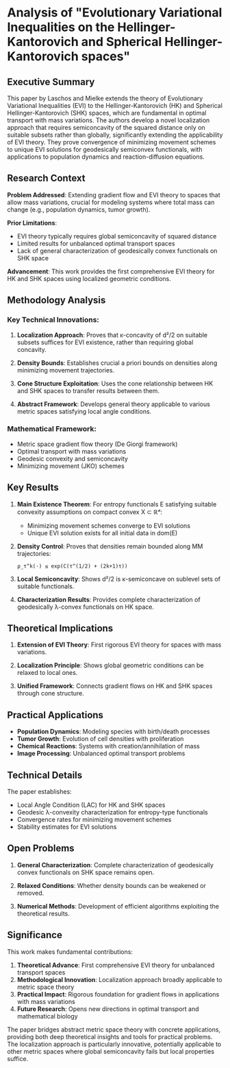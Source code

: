 # Analysis of "Evolutionary Variational Inequalities on the Hellinger-Kantorovich and Spherical Hellinger-Kantorovich spaces"

## Executive Summary

This paper by Laschos and Mielke extends the theory of Evolutionary Variational Inequalities (EVI) to the Hellinger-Kantorovich (HK) and Spherical Hellinger-Kantorovich (SHK) spaces, which are fundamental in optimal transport with mass variations. The authors develop a novel localization approach that requires semiconcavity of the squared distance only on suitable subsets rather than globally, significantly extending the applicability of EVI theory. They prove convergence of minimizing movement schemes to unique EVI solutions for geodesically semiconvex functionals, with applications to population dynamics and reaction-diffusion equations.

## Research Context

**Problem Addressed**: Extending gradient flow and EVI theory to spaces that allow mass variations, crucial for modeling systems where total mass can change (e.g., population dynamics, tumor growth).

**Prior Limitations**:
- EVI theory typically requires global semiconcavity of squared distance
- Limited results for unbalanced optimal transport spaces
- Lack of general characterization of geodesically convex functionals on SHK space

**Advancement**: This work provides the first comprehensive EVI theory for HK and SHK spaces using localized geometric conditions.

## Methodology Analysis

### Key Technical Innovations:

1. **Localization Approach**: Proves that κ-concavity of d²/2 on suitable subsets suffices for EVI existence, rather than requiring global concavity.

2. **Density Bounds**: Establishes crucial a priori bounds on densities along minimizing movement trajectories.

3. **Cone Structure Exploitation**: Uses the cone relationship between HK and SHK spaces to transfer results between them.

4. **Abstract Framework**: Develops general theory applicable to various metric spaces satisfying local angle conditions.

### Mathematical Framework:
- Metric space gradient flow theory (De Giorgi framework)
- Optimal transport with mass variations
- Geodesic convexity and semiconcavity
- Minimizing movement (JKO) schemes

## Key Results

1. **Main Existence Theorem**: For entropy functionals E satisfying suitable convexity assumptions on compact convex X ⊂ ℝᵈ:
   - Minimizing movement schemes converge to EVI solutions
   - Unique EVI solution exists for all initial data in dom(E)

2. **Density Control**: Proves that densities remain bounded along MM trajectories:
   ```
   ρ_τ^k(·) ≤ exp(C(τ^(1/2) + (2k+1)τ))
   ```

3. **Local Semiconcavity**: Shows d²/2 is κ-semiconcave on sublevel sets of suitable functionals.

4. **Characterization Results**: Provides complete characterization of geodesically λ-convex functionals on HK space.

## Theoretical Implications

1. **Extension of EVI Theory**: First rigorous EVI theory for spaces with mass variations.

2. **Localization Principle**: Shows global geometric conditions can be relaxed to local ones.

3. **Unified Framework**: Connects gradient flows on HK and SHK spaces through cone structure.

## Practical Applications

- **Population Dynamics**: Modeling species with birth/death processes
- **Tumor Growth**: Evolution of cell densities with proliferation
- **Chemical Reactions**: Systems with creation/annihilation of mass
- **Image Processing**: Unbalanced optimal transport problems

## Technical Details

The paper establishes:
- Local Angle Condition (LAC) for HK and SHK spaces
- Geodesic λ-convexity characterization for entropy-type functionals
- Convergence rates for minimizing movement schemes
- Stability estimates for EVI solutions

## Open Problems

1. **General Characterization**: Complete characterization of geodesically convex functionals on SHK space remains open.

2. **Relaxed Conditions**: Whether density bounds can be weakened or removed.

3. **Numerical Methods**: Development of efficient algorithms exploiting the theoretical results.

## Significance

This work makes fundamental contributions:

1. **Theoretical Advance**: First comprehensive EVI theory for unbalanced transport spaces
2. **Methodological Innovation**: Localization approach broadly applicable to metric space theory
3. **Practical Impact**: Rigorous foundation for gradient flows in applications with mass variations
4. **Future Research**: Opens new directions in optimal transport and mathematical biology

The paper bridges abstract metric space theory with concrete applications, providing both deep theoretical insights and tools for practical problems. The localization approach is particularly innovative, potentially applicable to other metric spaces where global semiconcavity fails but local properties suffice.